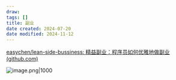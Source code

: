 ```yaml
---
draw:
tags: []
title: 副业
date created: 2024-07-20
date modified: 2024-11-12
---
```


[easychen/lean-side-bussiness: 精益副业：程序员如何优雅地做副业 (github.com)](https://github.com/easychen/lean-side-bussiness)

![image.png|1000](https://imagehosting4picgo.oss-cn-beijing.aliyuncs.com/imagehosting/fix-dir%2Fpicgo%2Fpicgo-clipboard-images%2F2024%2F10%2F28%2F12-01-59-7c60a6a7c8d0209afe509d875b8e630a-202410281201970-879c52.png)
